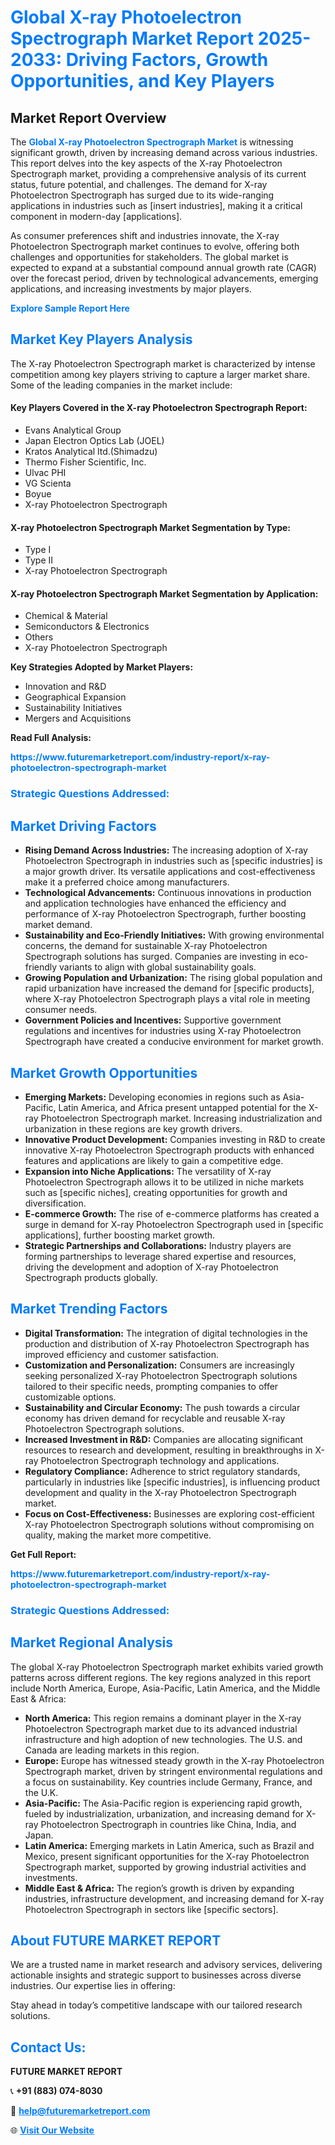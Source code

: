 <h1 style="color: #007BFF;">Global X-ray Photoelectron Spectrograph Market Report 2025-2033: Driving Factors, Growth Opportunities, and Key Players</h1>

<section id="overview">
<h2>Market Report Overview</h2>
<p>The <a href="https://www.futuremarketreport.com/industry-report/x-ray-photoelectron-spectrograph-market" style="color: #007BFF; text-decoration: none;"><strong>Global X-ray Photoelectron Spectrograph Market</strong></a> is witnessing significant growth, driven by increasing demand across various industries. This report delves into the key aspects of the X-ray Photoelectron Spectrograph market, providing a comprehensive analysis of its current status, future potential, and challenges. The demand for X-ray Photoelectron Spectrograph has surged due to its wide-ranging applications in industries such as [insert industries], making it a critical component in modern-day [applications].</p>
<p>As consumer preferences shift and industries innovate, the X-ray Photoelectron Spectrograph market continues to evolve, offering both challenges and opportunities for stakeholders. The global market is expected to expand at a substantial compound annual growth rate (CAGR) over the forecast period, driven by technological advancements, emerging applications, and increasing investments by major players.</p>
</section>

<section id="overview">
<p><a href="https://www.futuremarketreport.com/request-sample/reportId=99774" style="color: #007BFF; text-decoration: none;"><strong>Explore Sample Report Here</strong></a></p>
</section>

<section id="key-players">
<h2 style="color: #007BFF;">Market Key Players Analysis</h2>
<p>The X-ray Photoelectron Spectrograph market is characterized by intense competition among key players striving to capture a larger market share. Some of the leading companies in the market include:</p>
<h4>Key Players Covered in the X-ray Photoelectron Spectrograph Report:</h4>
<ul><li>Evans Analytical Group</li><li>Japan Electron Optics Lab (JOEL)</li><li>Kratos Analytical ltd.(Shimadzu)</li><li>Thermo Fisher Scientific, Inc.</li><li>Ulvac PHI</li><li>VG Scienta</li><li>Boyue</li><li>X-ray Photoelectron Spectrograph</li></ul>
<h4>X-ray Photoelectron Spectrograph Market Segmentation by Type:</h4>
<ul><li>Type I</li><li>Type II</li><li>X-ray Photoelectron Spectrograph</li></ul>

<h4>X-ray Photoelectron Spectrograph Market Segmentation by Application:</h4>
<ul><li>Chemical &amp; Material</li><li>Semiconductors &amp; Electronics</li><li>Others</li><li>X-ray Photoelectron Spectrograph</li></ul>
<p><strong>Key Strategies Adopted by Market Players:</strong></p>
<ul>
<li>Innovation and R&D</li>
<li>Geographical Expansion</li>
<li>Sustainability Initiatives</li>
<li>Mergers and Acquisitions</li>
</ul>
</section>

<section>
<p><strong>Read Full Analysis: </strong></p><a href="https://www.futuremarketreport.com/industry-report/x-ray-photoelectron-spectrograph-market" style="color: #007BFF; text-decoration: none;"><strong>https://www.futuremarketreport.com/industry-report/x-ray-photoelectron-spectrograph-market</strong></a>
<h3 style="color: #007BFF;">Strategic Questions Addressed:</h3>
</section>

<section id="driving-factors">
<h2 style="color: #007BFF;">Market Driving Factors</h2>
<ul>
<li><strong>Rising Demand Across Industries:</strong> The increasing adoption of X-ray Photoelectron Spectrograph in industries such as [specific industries] is a major growth driver. Its versatile applications and cost-effectiveness make it a preferred choice among manufacturers.</li>
<li><strong>Technological Advancements:</strong> Continuous innovations in production and application technologies have enhanced the efficiency and performance of X-ray Photoelectron Spectrograph, further boosting market demand.</li>
<li><strong>Sustainability and Eco-Friendly Initiatives:</strong> With growing environmental concerns, the demand for sustainable X-ray Photoelectron Spectrograph solutions has surged. Companies are investing in eco-friendly variants to align with global sustainability goals.</li>
<li><strong>Growing Population and Urbanization:</strong> The rising global population and rapid urbanization have increased the demand for [specific products], where X-ray Photoelectron Spectrograph plays a vital role in meeting consumer needs.</li>
<li><strong>Government Policies and Incentives:</strong> Supportive government regulations and incentives for industries using X-ray Photoelectron Spectrograph have created a conducive environment for market growth.</li>
</ul>
</section>

<section id="growth-opportunities">
<h2 style="color: #007BFF;">Market Growth Opportunities</h2>
<ul>
<li><strong>Emerging Markets:</strong> Developing economies in regions such as Asia-Pacific, Latin America, and Africa present untapped potential for the X-ray Photoelectron Spectrograph market. Increasing industrialization and urbanization in these regions are key growth drivers.</li>
<li><strong>Innovative Product Development:</strong> Companies investing in R&D to create innovative X-ray Photoelectron Spectrograph products with enhanced features and applications are likely to gain a competitive edge.</li>
<li><strong>Expansion into Niche Applications:</strong> The versatility of X-ray Photoelectron Spectrograph allows it to be utilized in niche markets such as [specific niches], creating opportunities for growth and diversification.</li>
<li><strong>E-commerce Growth:</strong> The rise of e-commerce platforms has created a surge in demand for X-ray Photoelectron Spectrograph used in [specific applications], further boosting market growth.</li>
<li><strong>Strategic Partnerships and Collaborations:</strong> Industry players are forming partnerships to leverage shared expertise and resources, driving the development and adoption of X-ray Photoelectron Spectrograph products globally.</li>
</ul>
</section>

<section id="trending-factors">
<h2 style="color: #007BFF;">Market Trending Factors</h2>
<ul>
<li><strong>Digital Transformation:</strong> The integration of digital technologies in the production and distribution of X-ray Photoelectron Spectrograph has improved efficiency and customer satisfaction.</li>
<li><strong>Customization and Personalization:</strong> Consumers are increasingly seeking personalized X-ray Photoelectron Spectrograph solutions tailored to their specific needs, prompting companies to offer customizable options.</li>
<li><strong>Sustainability and Circular Economy:</strong> The push towards a circular economy has driven demand for recyclable and reusable X-ray Photoelectron Spectrograph solutions.</li>
<li><strong>Increased Investment in R&D:</strong> Companies are allocating significant resources to research and development, resulting in breakthroughs in X-ray Photoelectron Spectrograph technology and applications.</li>
<li><strong>Regulatory Compliance:</strong> Adherence to strict regulatory standards, particularly in industries like [specific industries], is influencing product development and quality in the X-ray Photoelectron Spectrograph market.</li>
<li><strong>Focus on Cost-Effectiveness:</strong> Businesses are exploring cost-efficient X-ray Photoelectron Spectrograph solutions without compromising on quality, making the market more competitive.</li>
</ul>
</section>

<section>
<p><strong>Get Full Report: </strong></p><a href="https://www.futuremarketreport.com/industry-report/x-ray-photoelectron-spectrograph-market" style="color: #007BFF; text-decoration: none;"><strong>https://www.futuremarketreport.com/industry-report/x-ray-photoelectron-spectrograph-market</strong></a>
<h3 style="color: #007BFF;">Strategic Questions Addressed:</h3>
</section>


<section id="regional-analysis">
<h2 style="color: #007BFF;">Market Regional Analysis</h2>
<p>The global X-ray Photoelectron Spectrograph market exhibits varied growth patterns across different regions. The key regions analyzed in this report include North America, Europe, Asia-Pacific, Latin America, and the Middle East & Africa:</p>
<ul>
<li><strong>North America:</strong> This region remains a dominant player in the X-ray Photoelectron Spectrograph market due to its advanced industrial infrastructure and high adoption of new technologies. The U.S. and Canada are leading markets in this region.</li>
<li><strong>Europe:</strong> Europe has witnessed steady growth in the X-ray Photoelectron Spectrograph market, driven by stringent environmental regulations and a focus on sustainability. Key countries include Germany, France, and the U.K.</li>
<li><strong>Asia-Pacific:</strong> The Asia-Pacific region is experiencing rapid growth, fueled by industrialization, urbanization, and increasing demand for X-ray Photoelectron Spectrograph in countries like China, India, and Japan.</li>
<li><strong>Latin America:</strong> Emerging markets in Latin America, such as Brazil and Mexico, present significant opportunities for the X-ray Photoelectron Spectrograph market, supported by growing industrial activities and investments.</li>
<li><strong>Middle East & Africa:</strong> The region’s growth is driven by expanding industries, infrastructure development, and increasing demand for X-ray Photoelectron Spectrograph in sectors like [specific sectors].</li>
</ul>
</section>

<footer>
<h2 style="color: #007BFF;">About FUTURE MARKET REPORT</h2>
<p>We are a trusted name in market research and advisory services, delivering actionable insights and strategic support to businesses across diverse industries. Our expertise lies in offering:</p>

<p>Stay ahead in today’s competitive landscape with our tailored research solutions.</p>

<h2 style="color: #007BFF;">Contact Us:</h2>
<p><strong>FUTURE MARKET REPORT</strong></p>
<p>📞 <strong>+91 (883) 074-8030</strong></p>
<p>📧 <strong><a href="mailto:help@futuremarketreport.com" style="color: #007BFF;">help@futuremarketreport.com</a></strong></p>
<p>🌐 <strong><a href="https://www.futuremarketreport.com/" style="color: #007BFF;">Visit Our Website</a></strong></p>
</footer>